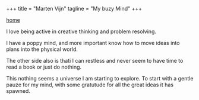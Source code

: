 +++
title = "Marten Vijn"
tagline = "My buzy Mind"
+++

[home](</>)


I love being active in creative thinking and problem resolving.

I have a poppy mind, and more important know how to move ideas into plans into the physical
world. 

The other side also is thati I can restless and never seem to have time to read a book or just
do nothing. 

This nothing seems a universe I am starting to explore. To start with a gentle pauze for my mind, with 
some gratutude for all the great ideas it has spawned. 


